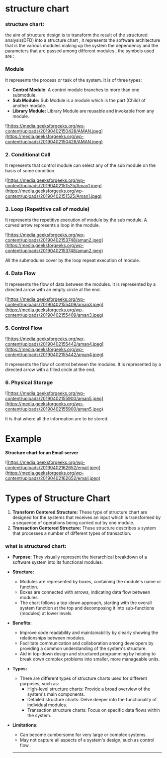 # structure chart

### structure chart:

the aim of structure design is to transform the result of the structured analysis(DFD) into a structure chart , it represents the software architecture that is the various modules making up the system the dependency and the parameters that are passed among different modules , the symbols used are :

### Module

It represents the process or task of the system. It is of three types:

- **Control Module**: A control module branches to more than one submodule.
- **Sub Module:** Sub Module is a module which is the part (Child) of another module.
- **Library Module:** Library Module are reusable and invokable from any module.

![https://media.geeksforgeeks.org/wp-content/uploads/20190402150428/AMAN.jpeg](https://media.geeksforgeeks.org/wp-content/uploads/20190402150428/AMAN.jpeg)

### **2. Conditional Call**

It represents that control module can select any of the sub module on the basis of some condition.

![https://media.geeksforgeeks.org/wp-content/uploads/20190402151525/Aman1.jpeg](https://media.geeksforgeeks.org/wp-content/uploads/20190402151525/Aman1.jpeg)

### **3. Loop (Repetitive call of module)**

It represents the repetitive execution of module by the sub module. A curved arrow represents a loop in the module.

![https://media.geeksforgeeks.org/wp-content/uploads/20190402153748/aman2.jpeg](https://media.geeksforgeeks.org/wp-content/uploads/20190402153748/aman2.jpeg)

All the submodules cover by the loop repeat execution of module.

### **4. Data Flow**

It represents the flow of data between the modules. It is represented by a directed arrow with an empty circle at the end.

![https://media.geeksforgeeks.org/wp-content/uploads/20190402155409/aman3.jpeg](https://media.geeksforgeeks.org/wp-content/uploads/20190402155409/aman3.jpeg)

### **5. Control Flow**

![https://media.geeksforgeeks.org/wp-content/uploads/20190402155442/aman4.jpeg](https://media.geeksforgeeks.org/wp-content/uploads/20190402155442/aman4.jpeg)

It represents the flow of control between the modules. It is represented by a directed arrow with a filled circle at the end.

### 6. Physical Storage

![https://media.geeksforgeeks.org/wp-content/uploads/20190402155900/aman5.jpeg](https://media.geeksforgeeks.org/wp-content/uploads/20190402155900/aman5.jpeg)

It is that where all the information are to be stored.

# Example

**Structure chart for an Email server**

![https://media.geeksforgeeks.org/wp-content/uploads/20190402162652/email.jpeg](https://media.geeksforgeeks.org/wp-content/uploads/20190402162652/email.jpeg)

# Types of Structure Chart

1. **Transform Centered Structure:** These type of structure chart are designed for the systems that receives an input which is transformed by a sequence of operations being carried out by one module.
2. **Transaction Centered Structure:** These structure describes a system that processes a number of different types of transaction.

### what is structured chart:

- **Purpose:** They visually represent the hierarchical breakdown of a software system into its functional modules.
- **Structure:**
    - Modules are represented by boxes, containing the module's name or function.
    - Boxes are connected with arrows, indicating data flow between modules.
    - The chart follows a top-down approach, starting with the overall system function at the top and decomposing it into sub-functions (modules) at lower levels.
- **Benefits:**
    - Improve code readability and maintainability by clearly showing the relationships between modules.
    - Facilitate communication and collaboration among developers by providing a common understanding of the system's structure.
    - Aid in top-down design and structured programming by helping to break down complex problems into smaller, more manageable units.
- **Types:**
    - There are different types of structure charts used for different purposes, such as:
        - High-level structure charts: Provide a broad overview of the system's main components.
        - Detailed structure charts: Delve deeper into the functionality of individual modules.
        - Transaction structure charts: Focus on specific data flows within the system.
- **Limitations:**
    - Can become cumbersome for very large or complex systems.
    - May not capture all aspects of a system's design, such as control flow.
    
    ---